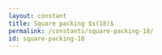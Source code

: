 ```yaml
---
layout: constant
title: Square packing $s(18)$
permalink: /constants/square-packing-18/
id: square-packing-18
---
```

